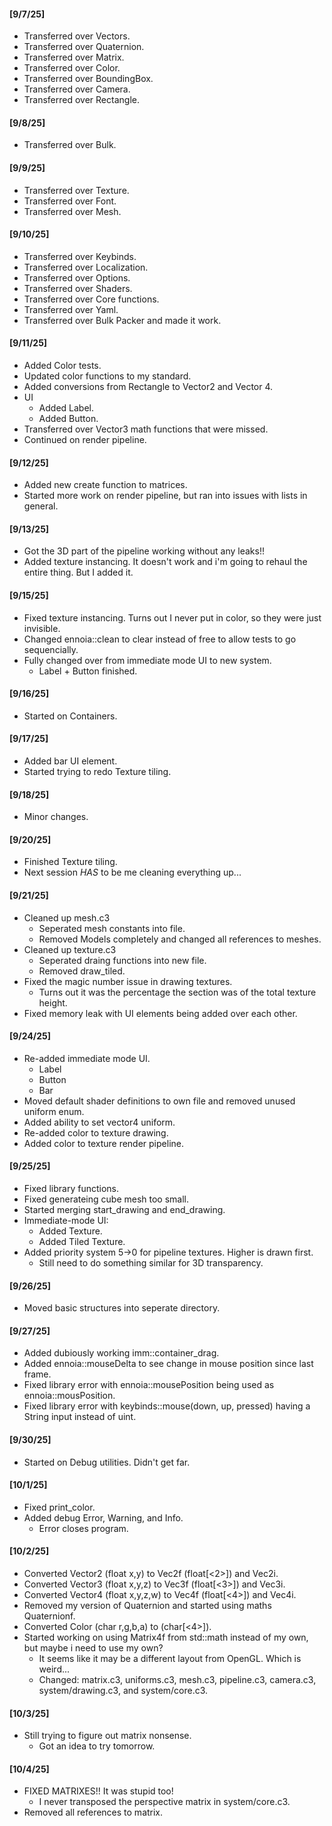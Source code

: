 
#### [9/7/25]
- Transferred over Vectors.
- Transferred over Quaternion.
- Transferred over Matrix.
- Transferred over Color.
- Transferred over BoundingBox.
- Transferred over Camera.
- Transferred over Rectangle.

#### [9/8/25]
- Transferred over Bulk.

#### [9/9/25]
- Transferred over Texture.
- Transferred over Font.
- Transferred over Mesh.

#### [9/10/25]
- Transferred over Keybinds.
- Transferred over Localization.
- Transferred over Options.
- Transferred over Shaders.
- Transferred over Core functions.
- Transferred over Yaml.
- Transferred over Bulk Packer and made it work.

#### [9/11/25]
- Added Color tests.
- Updated color functions to my standard.
- Added conversions from Rectangle to Vector2 and Vector 4.
- UI
  - Added Label.
  - Added Button.
- Transferred over Vector3 math functions that were missed.
- Continued on render pipeline.

#### [9/12/25]
- Added new create function to matrices.
- Started more work on render pipeline, but ran into issues with lists in general.

#### [9/13/25]
- Got the 3D part of the pipeline working without any leaks!!
- Added texture instancing. It doesn't work and i'm going to rehaul the entire thing. But I added it.

#### [9/15/25]
- Fixed texture instancing. Turns out I never put in color, so they were just invisible.
- Changed ennoia::clean to clear instead of free to allow tests to go sequencially.
- Fully changed over from immediate mode UI to new system.
  - Label + Button finished.

#### [9/16/25]
- Started on Containers.

#### [9/17/25]
- Added bar UI element.
- Started trying to redo Texture tiling.

#### [9/18/25]
- Minor changes.

#### [9/20/25]
- Finished Texture tiling.
- Next session *HAS* to be me cleaning everything up...

#### [9/21/25]
- Cleaned up mesh.c3
  - Seperated mesh constants into file.
  - Removed Models completely and changed all references to meshes.
- Cleaned up texture.c3
  - Seperated draing functions into new file.
  - Removed draw_tiled.
- Fixed the magic number issue in drawing textures.
  - Turns out it was the percentage the section was of the total texture height.
- Fixed memory leak with UI elements being added over each other.

#### [9/24/25]
- Re-added immediate mode UI.
  - Label
  - Button
  - Bar
- Moved default shader definitions to own file and removed unused uniform enum.
- Added ability to set vector4 uniform.
- Re-added color to texture drawing.
- Added color to texture render pipeline.

#### [9/25/25]
- Fixed library functions.
- Fixed generateing cube mesh too small.
- Started merging start_drawing and end_drawing.
- Immediate-mode UI:
  - Added Texture.
  - Added Tiled Texture.
- Added priority system 5->0 for pipeline textures. Higher is drawn first.
  - Still need to do something similar for 3D transparency.

#### [9/26/25]
-  Moved basic structures into seperate directory.

#### [9/27/25]
- Added dubiously working imm::container_drag.
- Added ennoia::mouseDelta to see change in mouse position since last frame.
- Fixed library error with ennoia::mousePosition being used as ennoia::mousPosition.
- Fixed library error with keybinds::mouse(down, up, pressed) having a String input instead of uint.

#### [9/30/25]
- Started on Debug utilities. Didn't get far.

#### [10/1/25]
- Fixed print_color.
- Added debug Error, Warning, and Info.
  - Error closes program.

#### [10/2/25]
- Converted Vector2 (float x,y)     to Vec2f (float[<2>]) and Vec2i.
- Converted Vector3 (float x,y,z)   to Vec3f (float[<3>]) and Vec3i.
- Converted Vector4 (float x,y,z,w) to Vec4f (float[<4>]) and Vec4i.
- Removed my version of Quaternion and started using maths Quaternionf.
- Converted Color (char r,g,b,a) to (char[<4>]).
- Started working on using Matrix4f from std::math instead of my own, but maybe i need to use my own?
  - It seems like it may be a different layout from OpenGL. Which is weird...
  - Changed: matrix.c3, uniforms.c3, mesh.c3, pipeline.c3, camera.c3, system/drawing.c3, and system/core.c3.

#### [10/3/25]
- Still trying to figure out matrix nonsense.
  - Got an idea to try tomorrow.

#### [10/4/25]
- FIXED MATRIXES!! It was stupid too!
  - I never transposed the perspective matrix in system/core.c3.
- Removed all references to matrix.

